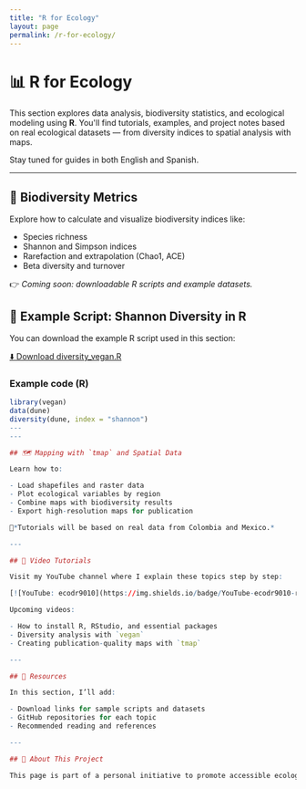 ```yaml
---
title: "R for Ecology"
layout: page
permalink: /r-for-ecology/
---
```


# 📊 R for Ecology

This section explores data analysis, biodiversity statistics, and ecological modeling using **R**. You'll find tutorials, examples, and project notes based on real ecological datasets — from diversity indices to spatial analysis with maps.

Stay tuned for guides in both English and Spanish.

---

## 🧮 Biodiversity Metrics

Explore how to calculate and visualize biodiversity indices like:

- Species richness
- Shannon and Simpson indices
- Rarefaction and extrapolation (Chao1, ACE)
- Beta diversity and turnover

👉 *Coming soon: downloadable R scripts and example datasets.*

## 🧬 Example Script: Shannon Diversity in R

You can download the example R script used in this section:

[⬇️ Download diversity_vegan.R](diversity_vegan.R)

### Example code (R)

```r
library(vegan)
data(dune)
diversity(dune, index = "shannon")
---
---

## 🗺️ Mapping with `tmap` and Spatial Data

Learn how to:

- Load shapefiles and raster data
- Plot ecological variables by region
- Combine maps with biodiversity results
- Export high-resolution maps for publication

📍*Tutorials will be based on real data from Colombia and Mexico.*

---

## 🎥 Video Tutorials

Visit my YouTube channel where I explain these topics step by step:

[![YouTube: ecodr9010](https://img.shields.io/badge/YouTube-ecodr9010-red?style=for-the-badge&logo=youtube)](https://www.youtube.com/@ecodr9010)

Upcoming videos:

- How to install R, RStudio, and essential packages
- Diversity analysis with `vegan`
- Creating publication-quality maps with `tmap`

---

## 📂 Resources

In this section, I’ll add:

- Download links for sample scripts and datasets
- GitHub repositories for each topic
- Recommended reading and references

---

## 🌱 About This Project

This page is part of a personal initiative to promote accessible ecological data analysis tools using open-source software. All content is created by José L. Cómbita and based on real-world applications in conservation and biodiversity monitoring.


